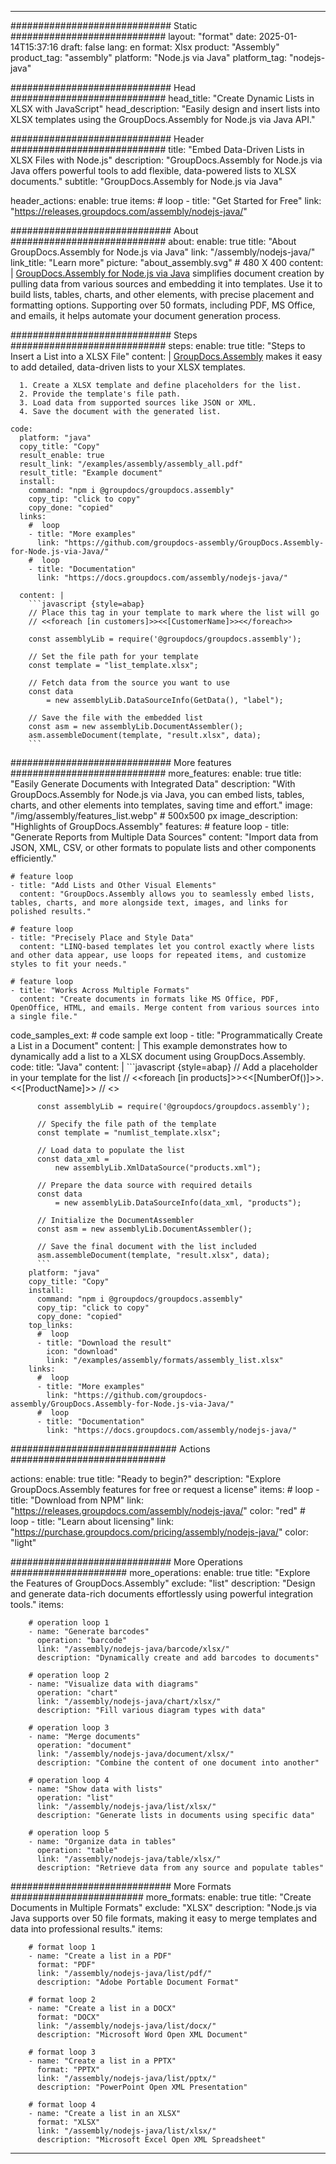 



---
############################# Static ############################
layout: "format"
date:  2025-01-14T15:37:16
draft: false
lang: en
format: Xlsx
product: "Assembly"
product_tag: "assembly"
platform: "Node.js via Java"
platform_tag: "nodejs-java"

############################# Head ############################
head_title: "Create Dynamic Lists in XLSX with JavaScript"
head_description: "Easily design and insert lists into XLSX templates using the GroupDocs.Assembly for Node.js via Java API."

############################# Header ############################
title: "Embed Data-Driven Lists in XLSX Files with Node.js" 
description: "GroupDocs.Assembly for Node.js via Java offers powerful tools to add flexible, data-powered lists to XLSX documents."
subtitle: "GroupDocs.Assembly for Node.js via Java" 

header_actions:
  enable: true
  items:
    #  loop
    - title: "Get Started for Free"
      link: "https://releases.groupdocs.com/assembly/nodejs-java/"
      
############################# About ############################
about:
    enable: true
    title: "About GroupDocs.Assembly for Node.js via Java"
    link: "/assembly/nodejs-java/"
    link_title: "Learn more"
    picture: "about_assembly.svg" # 480 X 400
    content: |
       [GroupDocs.Assembly for Node.js via Java](/assembly/nodejs-java/) simplifies document creation by pulling data from various sources and embedding it into templates. Use it to build lists, tables, charts, and other elements, with precise placement and formatting options. Supporting over 50 formats, including PDF, MS Office, and emails, it helps automate your document generation process.

############################# Steps ############################
steps:
    enable: true
    title: "Steps to Insert a List into a XLSX File"
    content: |
      [GroupDocs.Assembly](/assembly/nodejs-java/) makes it easy to add detailed, data-driven lists to your XLSX templates.
      
      1. Create a XLSX template and define placeholders for the list.
      2. Provide the template's file path.
      3. Load data from supported sources like JSON or XML.
      4. Save the document with the generated list.
   
    code:
      platform: "java"
      copy_title: "Copy"
      result_enable: true
      result_link: "/examples/assembly/assembly_all.pdf"
      result_title: "Example document"
      install:
        command: "npm i @groupdocs/groupdocs.assembly"
        copy_tip: "click to copy"
        copy_done: "copied"
      links:
        #  loop
        - title: "More examples"
          link: "https://github.com/groupdocs-assembly/GroupDocs.Assembly-for-Node.js-via-Java/"
        #  loop
        - title: "Documentation"
          link: "https://docs.groupdocs.com/assembly/nodejs-java/"
          
      content: |
        ```javascript {style=abap}
        // Place this tag in your template to mark where the list will go
        // <<foreach [in customers]>><<[CustomerName]>><</foreach>>
    
        const assemblyLib = require('@groupdocs/groupdocs.assembly');

        // Set the file path for your template
        const template = "list_template.xlsx";

        // Fetch data from the source you want to use
        const data 
            = new assemblyLib.DataSourceInfo(GetData(), "label");

        // Save the file with the embedded list
        const asm = new assemblyLib.DocumentAssembler();
        asm.assembleDocument(template, "result.xlsx", data);
        ```           

############################# More features ############################
more_features:
  enable: true
  title: "Easily Generate Documents with Integrated Data"
  description: "With GroupDocs.Assembly for Node.js via Java, you can embed lists, tables, charts, and other elements into templates, saving time and effort."
  image: "/img/assembly/features_list.webp" # 500x500 px
  image_description: "Highlights of GroupDocs.Assembly"
  features:
    # feature loop
    - title: "Generate Reports from Multiple Data Sources"
      content: "Import data from JSON, XML, CSV, or other formats to populate lists and other components efficiently."

    # feature loop
    - title: "Add Lists and Other Visual Elements"
      content: "GroupDocs.Assembly allows you to seamlessly embed lists, tables, charts, and more alongside text, images, and links for polished results."

    # feature loop
    - title: "Precisely Place and Style Data"
      content: "LINQ-based templates let you control exactly where lists and other data appear, use loops for repeated items, and customize styles to fit your needs."

    # feature loop
    - title: "Works Across Multiple Formats"
      content: "Create documents in formats like MS Office, PDF, OpenOffice, HTML, and emails. Merge content from various sources into a single file."
      
  code_samples_ext:
    # code sample ext loop
    - title: "Programmatically Create a List in a Document"
      content: |
        This example demonstrates how to dynamically add a list to a XLSX document using GroupDocs.Assembly.
      code:
        title: "Java"
        content: |
          ```javascript {style=abap}
          // Add a placeholder in your template for the list
          // <<foreach [in products]>><<[NumberOf()]>>. <<[ProductName]>>
          // <</foreach>>
          
          const assemblyLib = require('@groupdocs/groupdocs.assembly');

          // Specify the file path of the template
          const template = "numlist_template.xlsx";

          // Load data to populate the list
          const data_xml =
              new assemblyLib.XmlDataSource("products.xml");

          // Prepare the data source with required details
          const data 
              = new assemblyLib.DataSourceInfo(data_xml, "products");

          // Initialize the DocumentAssembler
          const asm = new assemblyLib.DocumentAssembler();

          // Save the final document with the list included
          asm.assembleDocument(template, "result.xlsx", data);
          ```
        platform: "java"
        copy_title: "Copy"
        install:
          command: "npm i @groupdocs/groupdocs.assembly"
          copy_tip: "click to copy"
          copy_done: "copied"
        top_links:
          #  loop
          - title: "Download the result"
            icon: "download"
            link: "/examples/assembly/formats/assembly_list.xlsx"
        links:
          #  loop
          - title: "More examples"
            link: "https://github.com/groupdocs-assembly/GroupDocs.Assembly-for-Node.js-via-Java/"
          #  loop
          - title: "Documentation"
            link: "https://docs.groupdocs.com/assembly/nodejs-java/"
            

            


############################## Actions ############################

actions:
  enable: true
  title: "Ready to begin?"
  description: "Explore GroupDocs.Assembly features for free or request a license"
  items:
    #  loop
    - title: "Download from NPM"
      link: "https://releases.groupdocs.com/assembly/nodejs-java/"
      color: "red"
        #  loop
    - title: "Learn about licensing"
      link: "https://purchase.groupdocs.com/pricing/assembly/nodejs-java/"
      color: "light"


############################# More Operations #####################
more_operations:
    enable: true
    title: "Explore the Features of GroupDocs.Assembly"
    exclude: "list"
    description: "Design and generate data-rich documents effortlessly using powerful integration tools."
    items: 
          
        # operation loop 1
        - name: "Generate barcodes"
          operation: "barcode"
          link: "/assembly/nodejs-java/barcode/xlsx/"
          description: "Dynamically create and add barcodes to documents"

        # operation loop 2
        - name: "Visualize data with diagrams"
          operation: "chart"
          link: "/assembly/nodejs-java/chart/xlsx/"
          description: "Fill various diagram types with data"

        # operation loop 3
        - name: "Merge documents"
          operation: "document"
          link: "/assembly/nodejs-java/document/xlsx/"
          description: "Combine the content of one document into another"

        # operation loop 4
        - name: "Show data with lists"
          operation: "list"
          link: "/assembly/nodejs-java/list/xlsx/"
          description: "Generate lists in documents using specific data"

        # operation loop 5
        - name: "Organize data in tables"
          operation: "table"
          link: "/assembly/nodejs-java/table/xlsx/"
          description: "Retrieve data from any source and populate tables"
         
          
############################# More Formats ########################
more_formats:
    enable: true
    title: "Create Documents in Multiple Formats"
    exclude: "XLSX"
    description: "Node.js via Java supports over 50 file formats, making it easy to merge templates and data into professional results."
    items: 
          
        # format loop 1
        - name: "Create a list in a PDF"
          format: "PDF"
          link: "/assembly/nodejs-java/list/pdf/"
          description: "Adobe Portable Document Format"
          
        # format loop 2
        - name: "Create a list in a DOCX"
          format: "DOCX"
          link: "/assembly/nodejs-java/list/docx/"
          description: "Microsoft Word Open XML Document"
          
        # format loop 3
        - name: "Create a list in a PPTX"
          format: "PPTX"
          link: "/assembly/nodejs-java/list/pptx/"
          description: "PowerPoint Open XML Presentation"
          
        # format loop 4
        - name: "Create a list in an XLSX"
          format: "XLSX"
          link: "/assembly/nodejs-java/list/xlsx/"
          description: "Microsoft Excel Open XML Spreadsheet"


          

---